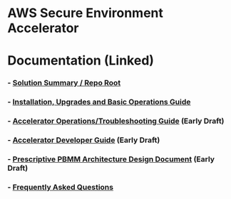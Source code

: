 # AWS Secure Environment Accelerator

# **Documentation** (Linked)

### - [Solution Summary / Repo Root](../README.md)

### - [Installation, Upgrades and Basic Operations Guide](installation/index.md)

### - [Accelerator Operations/Troubleshooting Guide](./operations/operations-troubleshooting-guide.md) (Early Draft)

### - [Accelerator Developer Guide](./developer/developer-guide.md) (Early Draft)

### - [Prescriptive PBMM Architecture Design Document](https://github.com/aws-samples/aws-pbmm-accelerator/blob/feature/8.35-architecture-document-v2/docs/architectures/pbmm/index.md) (Early Draft)

### - [Frequently Asked Questions](faq/index.md)
